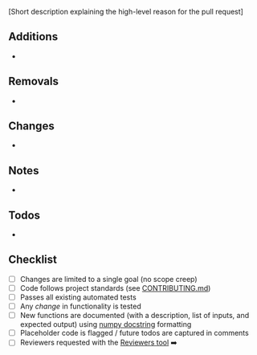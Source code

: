 [Short description explaining the high-level reason for the pull request]

## Additions

-

## Removals

-

## Changes

-

## Notes

-

## Todos

-

## Checklist

- [ ] Changes are limited to a single goal (no scope creep)
- [ ] Code follows project standards (see [CONTRIBUTING.md](../CONTRIBUTING.md))
- [ ] Passes all existing automated tests
- [ ] Any _change_ in functionality is tested
- [ ] New functions are documented (with a description, list of inputs, and expected output) using [numpy docstring](https://numpydoc.readthedocs.io/en/latest/format.html) formatting
- [ ] Placeholder code is flagged / future todos are captured in comments
- [ ] Reviewers requested with the [Reviewers tool](https://help.github.com/articles/requesting-a-pull-request-review/) :arrow_right:
